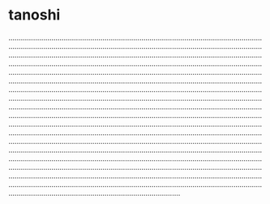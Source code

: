 # tanoshi
............................................................................................................................................................................................................................................................................................................................................................................................................................................................................................................................................................................................................................................................................................................................................................................................................................................................................................................................................................................................................................................................................................................................................................................................................................................................................................................................................................................................................................................................................................................................................................................................................................................................................................................................................................................................................................................................................................................................................................................................................................................................................................................................................................................................................................................................................................................................................................................................................